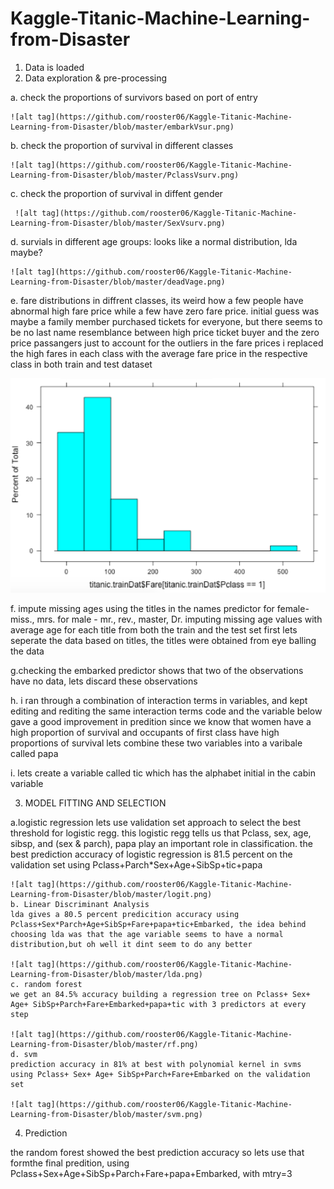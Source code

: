 # Kaggle-Titanic-Machine-Learning-from-Disaster

1. Data is loaded
2. Data exploration & pre-processing
  
  a. check the proportions of survivors based on port of entry
    
    ![alt tag](https://github.com/rooster06/Kaggle-Titanic-Machine-Learning-from-Disaster/blob/master/embarkVsur.png)

  b. check the proportion of survival in different classes
  
    ![alt tag](https://github.com/rooster06/Kaggle-Titanic-Machine-Learning-from-Disaster/blob/master/PclassVsurv.png)  
  c. check the proportion of survival in diffent gender
  
     ![alt tag](https://github.com/rooster06/Kaggle-Titanic-Machine-Learning-from-Disaster/blob/master/SexVsurv.png)
  d. survials in different age groups: looks like a normal distribution, lda maybe?
  
    ![alt tag](https://github.com/rooster06/Kaggle-Titanic-Machine-Learning-from-Disaster/blob/master/deadVage.png)
  
  e. fare distributions in diffrent classes, its weird how a few people have abnormal high fare price while a few have zero fare price. initial guess was maybe a family member purchased tickets for everyone, but there seems to be no last name resemblance between high price ticket buyer and the zero price passangers just to account for the outliers in the fare prices i replaced the high fares in each class with the average fare price in the respective class in both train and test dataset
  
  ![alt tag](https://github.com/rooster06/Kaggle-Titanic-Machine-Learning-from-Disaster/blob/master/class1Vfare.png)
  
  f. impute missing ages using the titles in the names predictor 
  for female- miss., mrs.
  for male -  mr., rev., master, Dr.
  imputing missing age values with average age for each title from both the train and the test set
  first lets seperate the data based on titles, the titles were obtained from eye balling the data
  
  g.checking the embarked predictor shows that two of the observations have no data, lets discard these observations
  
  h. i ran through a combination of interaction terms in variables, and kept editing and rediting the same interaction terms code and the variable below gave a good improvement in predition since we know that women have a high proportion of survival and occupants of first class have high proportions of survival lets combine these two variables into a varibale called papa
  
  i. lets create a variable called tic which has the alphabet initial in the cabin variable

3. MODEL FITTING AND SELECTION
 
  a.logistic regression
    lets use validation set approach to select the best threshold for logistic regg. this logistic regg tells us that Pclass, sex, age, sibsp, and (sex & parch), papa play an important role in classification.
    the best prediction accuracy of logistic regression is 81.5 percent on the validation set using Pclass+Parch*Sex+Age+SibSp+tic+papa

    ![alt tag](https://github.com/rooster06/Kaggle-Titanic-Machine-Learning-from-Disaster/blob/master/logit.png)
    b. Linear Discriminant Analysis
    lda gives a 80.5 percent predicition accuracy using Pclass+Sex*Parch+Age+SibSp+Fare+papa+tic+Embarked, the idea behind choosing lda was that the age variable seems to have a normal distribution,but oh well it dint seem to do any better
    
    ![alt tag](https://github.com/rooster06/Kaggle-Titanic-Machine-Learning-from-Disaster/blob/master/lda.png)
    c. random forest
    we get an 84.5% accuracy building a regression tree on Pclass+ Sex+ Age+ SibSp+Parch+Fare+Embarked+papa+tic with 3 predictors at every step
    
    ![alt tag](https://github.com/rooster06/Kaggle-Titanic-Machine-Learning-from-Disaster/blob/master/rf.png)
    d. svm
    prediction accuracy in 81% at best with polynomial kernel in svms using Pclass+ Sex+ Age+ SibSp+Parch+Fare+Embarked on the validation set
    
    ![alt tag](https://github.com/rooster06/Kaggle-Titanic-Machine-Learning-from-Disaster/blob/master/svm.png)
4. Prediction
  
  the random forest showed the best prediction accuracy so lets use that formthe final predition, using Pclass+Sex+Age+SibSp+Parch+Fare+papa+Embarked, with mtry=3
    

